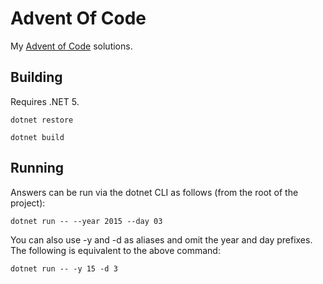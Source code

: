 # Advent Of Code
My [Advent of Code](https://adventofcode.com/) solutions.

## Building
Requires .NET 5.

`dotnet restore`

`dotnet build`

## Running
Answers can be run via the dotnet CLI as follows (from the root of the project):

`dotnet run -- --year 2015 --day 03`

You can also use -y and -d as aliases and omit the year and day prefixes. The following is equivalent to the above command:

`dotnet run -- -y 15 -d 3`